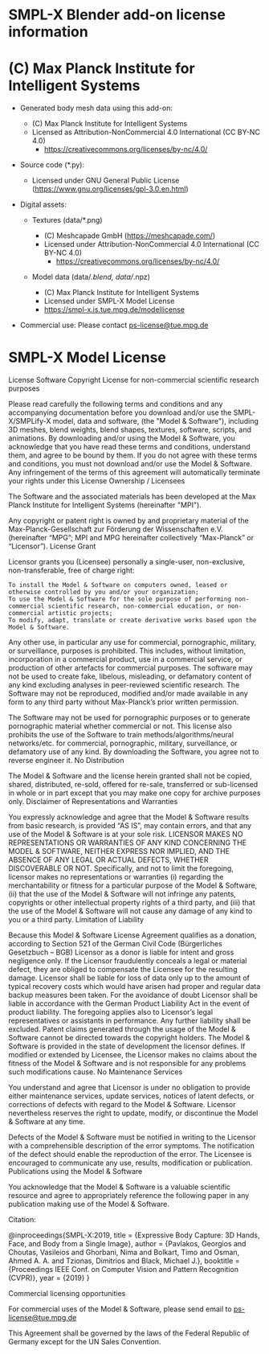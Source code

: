 # SMPL-X Blender add-on license information
# (C) Max Planck Institute for Intelligent Systems

+ Generated body mesh data using this add-on:
    + (C) Max Planck Institute for Intelligent Systems
    + Licensed as Attribution-NonCommercial 4.0 International (CC BY-NC 4.0)
      + https://creativecommons.org/licenses/by-nc/4.0/

+ Source code (*.py): 
  + Licensed under GNU General Public License (https://www.gnu.org/licenses/gpl-3.0.en.html)

+ Digital assets:
  + Textures (data/*.png)
    + (C) Meshcapade GmbH (https://meshcapade.com/)
    + Licensed under Attribution-NonCommercial 4.0 International (CC BY-NC 4.0)
      + https://creativecommons.org/licenses/by-nc/4.0/

  + Model data (data/*.blend, data/*.npz)
    + (C) Max Planck Institute for Intelligent Systems
    + Licensed under SMPL-X Model License
    + https://smpl-x.is.tue.mpg.de/modellicense

+ Commercial use: Please contact ps-license@tue.mpg.de

# SMPL-X Model License
License
Software Copyright License for non-commercial scientific research purposes

Please read carefully the following terms and conditions and any accompanying documentation before you download and/or use the SMPL-X/SMPLify-X model, data and software, (the "Model & Software"), including 3D meshes, blend weights, blend shapes, textures, software, scripts, and animations. By downloading and/or using the Model & Software, you acknowledge that you have read these terms and conditions, understand them, and agree to be bound by them. If you do not agree with these terms and conditions, you must not download and/or use the Model & Software. Any infringement of the terms of this agreement will automatically terminate your rights under this License
Ownership / Licensees

The Software and the associated materials has been developed at the Max Planck Institute for Intelligent Systems (hereinafter "MPI").

Any copyright or patent right is owned by and proprietary material of the Max-Planck-Gesellschaft zur Förderung der Wissenschaften e.V. (hereinafter “MPG”; MPI and MPG hereinafter collectively “Max-Planck” or “Licensor”).
License Grant

Licensor grants you (Licensee) personally a single-user, non-exclusive, non-transferable, free of charge right:

    To install the Model & Software on computers owned, leased or otherwise controlled by you and/or your organization;
    To use the Model & Software for the sole purpose of performing non-commercial scientific research, non-commercial education, or non-commercial artistic projects;
    To modify, adapt, translate or create derivative works based upon the Model & Software.

Any other use, in particular any use for commercial, pornographic, military, or surveillance, purposes is prohibited. This includes, without limitation, incorporation in a commercial product, use in a commercial service, or production of other artefacts for commercial purposes. The software may not be used to create fake, libelous, misleading, or defamatory content of any kind excluding analyses in peer-reviewed scientific research. The Software may not be reproduced, modified and/or made available in any form to any third party without Max-Planck’s prior written permission.

The Software may not be used for pornographic purposes or to generate pornographic material whether commercial or not. This license also prohibits the use of the Software to train methods/algorithms/neural networks/etc. for commercial, pornographic, military, surveillance, or defamatory use of any kind. By downloading the Software, you agree not to reverse engineer it.
No Distribution

The Model & Software and the license herein granted shall not be copied, shared, distributed, re-sold, offered for re-sale, transferred or sub-licensed in whole or in part except that you may make one copy for archive purposes only.
Disclaimer of Representations and Warranties

You expressly acknowledge and agree that the Model & Software results from basic research, is provided “AS IS”, may contain errors, and that any use of the Model & Software is at your sole risk. LICENSOR MAKES NO REPRESENTATIONS OR WARRANTIES OF ANY KIND CONCERNING THE MODEL & SOFTWARE, NEITHER EXPRESS NOR IMPLIED, AND THE ABSENCE OF ANY LEGAL OR ACTUAL DEFECTS, WHETHER DISCOVERABLE OR NOT. Specifically, and not to limit the foregoing, licensor makes no representations or warranties (i) regarding the merchantability or fitness for a particular purpose of the Model & Software, (ii) that the use of the Model & Software will not infringe any patents, copyrights or other intellectual property rights of a third party, and (iii) that the use of the Model & Software will not cause any damage of any kind to you or a third party.
Limitation of Liability

Because this Model & Software License Agreement qualifies as a donation, according to Section 521 of the German Civil Code (Bürgerliches Gesetzbuch – BGB) Licensor as a donor is liable for intent and gross negligence only. If the Licensor fraudulently conceals a legal or material defect, they are obliged to compensate the Licensee for the resulting damage.
Licensor shall be liable for loss of data only up to the amount of typical recovery costs which would have arisen had proper and regular data backup measures been taken. For the avoidance of doubt Licensor shall be liable in accordance with the German Product Liability Act in the event of product liability. The foregoing applies also to Licensor’s legal representatives or assistants in performance. Any further liability shall be excluded.
Patent claims generated through the usage of the Model & Software cannot be directed towards the copyright holders.
The Model & Software is provided in the state of development the licensor defines. If modified or extended by Licensee, the Licensor makes no claims about the fitness of the Model & Software and is not responsible for any problems such modifications cause.
No Maintenance Services

You understand and agree that Licensor is under no obligation to provide either maintenance services, update services, notices of latent defects, or corrections of defects with regard to the Model & Software. Licensor nevertheless reserves the right to update, modify, or discontinue the Model & Software at any time.

Defects of the Model & Software must be notified in writing to the Licensor with a comprehensible description of the error symptoms. The notification of the defect should enable the reproduction of the error. The Licensee is encouraged to communicate any use, results, modification or publication.
Publications using the Model & Software

You acknowledge that the Model & Software is a valuable scientific resource and agree to appropriately reference the following paper in any publication making use of the Model & Software.

Citation:

@inproceedings{SMPL-X:2019,
  title = {Expressive Body Capture: 3D Hands, Face, and Body from a Single Image},
  author = {Pavlakos, Georgios and Choutas, Vasileios and Ghorbani, Nima and Bolkart, Timo and Osman, Ahmed A. A. and Tzionas, Dimitrios and Black, Michael J.},
  booktitle = {Proceedings IEEE Conf. on Computer Vision and Pattern Recognition (CVPR)},
  year = {2019}
}

Commercial licensing opportunities

For commercial uses of the Model & Software, please send email to ps-license@tue.mpg.de

This Agreement shall be governed by the laws of the Federal Republic of Germany except for the UN Sales Convention.

